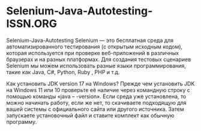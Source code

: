 # Selenium-Java-Autotesting-ISSN.ORG
Selenium-Java-Autotesting
Selenium — это бесплатная среда для автоматизированного тестирования (с открытым исходным кодом), которая используется при проверке веб-приложений в различных браузерах и на разных платформах. Для создания тестовых сценариев Selenium мы можем использовать разные языки программирования, такие как Java, C#, Python, Ruby , PHP и т.д. 

Как установить JDK version 17 на Windows?
Прежде чем установить JDK на Windows 11 или 10 проверьте её наличие через командную строку с помощью команды «java – -version». Если среда уже установлена, то можно начинать работу, если же нет, то скачиваете подходящую для вашей системы с официального сайта или другого источника. Затем запускаете установочный файл и ставите комплект как обычную программу. 

